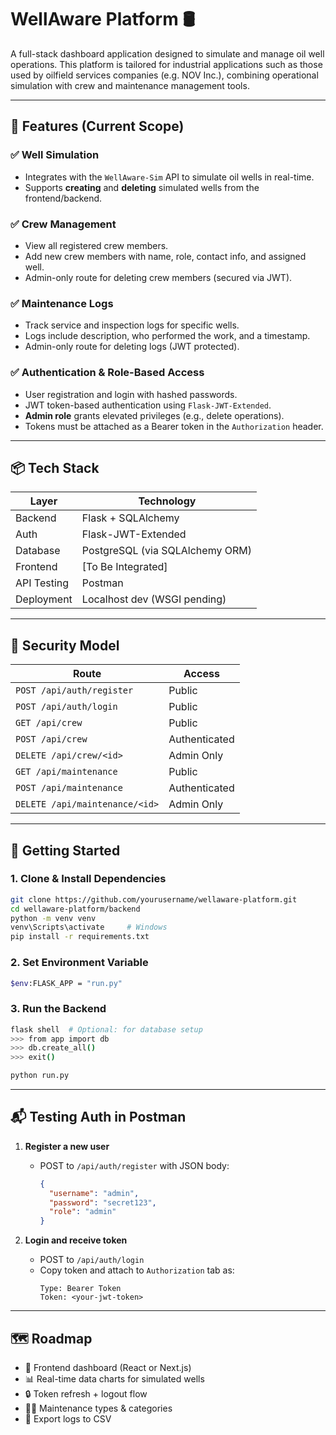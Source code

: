 # WellAware Platform 🛢️

A full-stack dashboard application designed to simulate and manage oil well operations. This platform is tailored for industrial applications such as those used by oilfield services companies (e.g. NOV Inc.), combining operational simulation with crew and maintenance management tools.

---

## 🧰 Features (Current Scope)

### ✅ Well Simulation

- Integrates with the `WellAware-Sim` API to simulate oil wells in real-time.
- Supports **creating** and **deleting** simulated wells from the frontend/backend.

### ✅ Crew Management

- View all registered crew members.
- Add new crew members with name, role, contact info, and assigned well.
- Admin-only route for deleting crew members (secured via JWT).

### ✅ Maintenance Logs

- Track service and inspection logs for specific wells.
- Logs include description, who performed the work, and a timestamp.
- Admin-only route for deleting logs (JWT protected).

### ✅ Authentication & Role-Based Access

- User registration and login with hashed passwords.
- JWT token-based authentication using `Flask-JWT-Extended`.
- **Admin role** grants elevated privileges (e.g., delete operations).
- Tokens must be attached as a Bearer token in the `Authorization` header.

---

## 📦 Tech Stack

| Layer       | Technology                      |
| ----------- | ------------------------------- |
| Backend     | Flask + SQLAlchemy              |
| Auth        | Flask-JWT-Extended              |
| Database    | PostgreSQL (via SQLAlchemy ORM) |
| Frontend    | [To Be Integrated]              |
| API Testing | Postman                         |
| Deployment  | Localhost dev (WSGI pending)    |

---

## 🔐 Security Model

| Route                          | Access        |
| ------------------------------ | ------------- |
| `POST /api/auth/register`      | Public        |
| `POST /api/auth/login`         | Public        |
| `GET /api/crew`                | Public        |
| `POST /api/crew`               | Authenticated |
| `DELETE /api/crew/<id>`        | Admin Only    |
| `GET /api/maintenance`         | Public        |
| `POST /api/maintenance`        | Authenticated |
| `DELETE /api/maintenance/<id>` | Admin Only    |

---

## 🚀 Getting Started

### 1. Clone & Install Dependencies

```bash
git clone https://github.com/yourusername/wellaware-platform.git
cd wellaware-platform/backend
python -m venv venv
venv\Scripts\activate     # Windows
pip install -r requirements.txt
```

### 2. Set Environment Variable

```bash
$env:FLASK_APP = "run.py"
```

### 3. Run the Backend

```bash
flask shell  # Optional: for database setup
>>> from app import db
>>> db.create_all()
>>> exit()

python run.py
```

---

## 📬 Testing Auth in Postman

1. **Register a new user**

   - POST to `/api/auth/register` with JSON body:
     ```json
     {
       "username": "admin",
       "password": "secret123",
       "role": "admin"
     }
     ```

2. **Login and receive token**
   - POST to `/api/auth/login`
   - Copy token and attach to `Authorization` tab as:
     ```
     Type: Bearer Token
     Token: <your-jwt-token>
     ```

---

## 🗺️ Roadmap

- 🔄 Frontend dashboard (React or Next.js)
- 📊 Real-time data charts for simulated wells
- 🔒 Token refresh + logout flow
- 🧑‍🔧 Maintenance types & categories
- 🧾 Export logs to CSV
